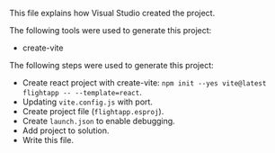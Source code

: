 This file explains how Visual Studio created the project.

The following tools were used to generate this project:
- create-vite

The following steps were used to generate this project:
- Create react project with create-vite: `npm init --yes vite@latest flightapp -- --template=react`.
- Updating `vite.config.js` with port.
- Create project file (`flightapp.esproj`).
- Create `launch.json` to enable debugging.
- Add project to solution.
- Write this file.
